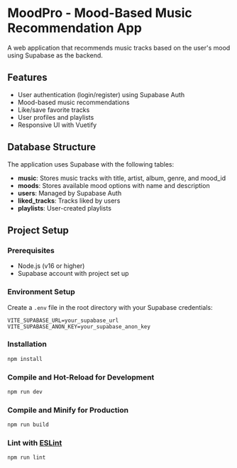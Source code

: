 # MoodPro - Mood-Based Music Recommendation App

A web application that recommends music tracks based on the user's mood using Supabase as the backend.

## Features

- User authentication (login/register) using Supabase Auth
- Mood-based music recommendations
- Like/save favorite tracks
- User profiles and playlists
- Responsive UI with Vuetify

## Database Structure

The application uses Supabase with the following tables:
- **music**: Stores music tracks with title, artist, album, genre, and mood_id
- **moods**: Stores available mood options with name and description
- **users**: Managed by Supabase Auth
- **liked_tracks**: Tracks liked by users
- **playlists**: User-created playlists

## Project Setup

### Prerequisites

- Node.js (v16 or higher)
- Supabase account with project set up

### Environment Setup

Create a `.env` file in the root directory with your Supabase credentials:

```
VITE_SUPABASE_URL=your_supabase_url
VITE_SUPABASE_ANON_KEY=your_supabase_anon_key
```

### Installation

```sh
npm install
```

### Compile and Hot-Reload for Development

```sh
npm run dev
```

### Compile and Minify for Production

```sh
npm run build
```

### Lint with [ESLint](https://eslint.org/)

```sh
npm run lint
```
